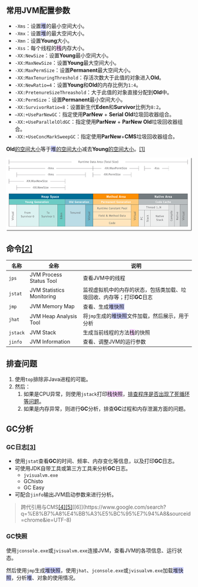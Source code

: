 ## 常用JVM配置参数

- `-Xms`：设置<span style=background:#c9ccff>堆</span>的最小空间大小。
- `-Xmx`：设置<span style=background:#c9ccff>堆</span>的最大空间大小。
- `-Xmn`：设置**Young**大小。
- `-Xss`：每个线程的<span style=background:#f8d2ff>栈</span>内存大小。
- `-XX:NewSize`：设置**Young**最小空间大小。
- `-XX:MaxNewSize`：设置**Young**最大空间大小。
- `-XX:MaxPermSize`：设置**Permanent**最大空间大小。
- `-XX:MaxTenuringThreshold`：存活次数大于此值的对象进入**Old**。
- `-XX:NewRatio=4`：设置**Young**和**Old**的内存比例为`1:4`。
- `-XX:PretenureSizeThreashold`：大于此值的对象直接分配到**Old**中。
- `-XX:PermSize`：设置**Permanent**最小空间大小。
- `-XX:SurvivorRatio=8`：设置新生代**Eden**和**Survivor**比例为`8:2`。
- `–XX:+UseParNewGC`：指定使用**ParNew** + **Serial Old**垃圾回收器组合。
- `-XX:+UseParallelOldGC`：指定使用**ParNew** + **ParNew Old**垃圾回收器组合。
- `-XX:+UseConcMarkSweepGC`：指定使用**ParNew**+**CMS**垃圾回收器组合。

**Old**<u>的空间大小</u>等于<span style=background:#c9ccff>堆</span><u>的空间大小</u>减去**Young**<u>的空间大小</u>。[[1]](http://www.ityouknow.com/jvm/2017/08/25/jvm-memory-structure.html)

![](../images/3/configuration.png)



## 命令[[2]](http://www.ityouknow.com/jvm/2017/09/03/jvm-command.html)

| 名称     | 全称                      | 说明                                                         |
| -------- | ------------------------- | ------------------------------------------------------------ |
| `jps`    | JVM Process Status Tool   | 查看JVM中的线程                                              |
| `jstat`  | JVM Statistics Monitoring | 监视虚拟机中的内存的状态，包括类加载、垃圾回收、内存等；打印**GC**日志 |
| `jmp`    | JVM Memory Map            | 查看、生成<span style=background:#c9ccff>堆快照</span>       |
| `jhat`   | JVM Heap Analysis Tool    | 将`jmp`生成的<span style=background:#c9ccff>堆快照</span>文件加载，然后展示，用于分析 |
| `jstack` | JVM Stack                 | 生成当前线程的方法<span style=background:#f8d2ff>栈</span>的快照 |
| `jinfo`  | JVM Information           | 查看、调整JVM的运行参数                                      |



## 排查问题

1. 使用`top`排除非Java进程的可能。
2. 然后：
   1. 如果是CPU异常，则使用`jstack`打印<span style=background:#f8d2ff>栈快照</span>，[排查程序是否出现了死循环等问题](https://blog.csdn.net/puhaiyang/article/details/78663942)。
   2. 如果是内存异常，则进行**GC**分析，排查**GC**过程和内存泄漏方面的问题。



## GC分析

### GC日志[[3]](http://www.ityouknow.com/jvm/2017/09/18/GC-Analysis.html)

- 使用`jstat`查看**GC**的时间、频率、内存变化等信息，以及打印**GC**日志。
- 可使用JDK自带工具或第三方工具来分析**GC**日志。
  - `jvisualvm.exe`
  - GChisto
  - GC Easy
- 可配合`jinfo`输出JVM启动参数来进行分析。

> 跨代引用与CMS[[4]](http://www.ityouknow.com/jvm/2017/09/19/GC-tuning.html)[[5]](https://mp.weixin.qq.com/s/HKdpmmvJKq45QZdV4Q2cYQ?)[[6]](https://www.google.com/search?q=%E8%B7%A8%E4%BB%A3%E5%BC%95%E7%94%A8&sourceid=chrome&ie=UTF-8)

### GC快照

使用`jconsole.exe`或`jvisualvm.exe`连接JVM，查看JVM的各项信息、运行状态。

然后使用`jmp`生成<span style=background:#c9ccff>堆快照</span>，使用`jhat`、`jconsole.exe`或`jvisualvm.exe`加载<span style=background:#c9ccff>堆快照</span>，分析<span style=background:#c9ccff>堆</span>、对象的使用情况。
